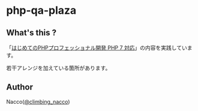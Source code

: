# php-qa-plaza

## What's this ?

「[はじめてのPHPプロフェッショナル開発 PHP 7 対応](https://www.shuwasystem.co.jp/book/9784798047492.html)」の内容を実践しています。

若干アレンジを加えている箇所があります。

## Author
Nacco([@climbing_nacco](https://twitter.com/climbing_nacco))
